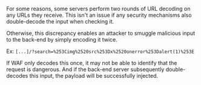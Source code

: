 For some reasons, some servers perform two rounds of URL decoding on any URLs they receive.
This isn't an issue if any security mechanisms also double-decode the input when checking it.

Otherwise, this discrepancy enables an attacker to smuggle malicious input to the back-end by simply encoding it twice.

Ex: `[...]/?search=%253Cimg%2520src%253Dx%2520onerror%253Dalert(1)%253E`

If WAF only decodes this once, it may not be able to identify that the request is dangerous. And if the back-end server subsequently double-decodes this input, the payload will be successfully injected.